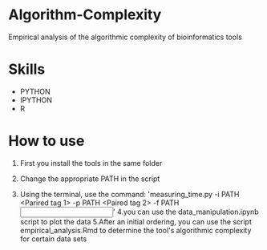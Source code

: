 # Algorithm-Complexity
Empirical analysis of the algorithmic complexity of bioinformatics tools

# Skills
- PYTHON
- IPYTHON
- R

# How to use
1. First you install the tools in the same folder

2. Change the appropriate PATH in the script

3. Using the terminal, use the command: 'measuring_time.py -i PATH <Parired tag 1> -p PATH <Paired tag 2> -f PATH <Input list.txt for FastUniq>'
4.you can use the data_manipulation.ipynb script to plot the data
5.After an initial ordering, you can use the script empirical_analysis.Rmd to determine the tool's algorithmic complexity for certain data sets

